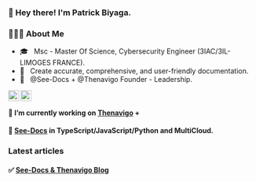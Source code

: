 ### 👋 Hey there! I'm Patrick Biyaga.

<h3> 👨🏻‍💻 About Me </h3>

- 🎓 &nbsp; Msc - Master Of Science, Cybersecurity Engineer (3IAC/3IL-LIMOGES FRANCE).
- 🤔 &nbsp; Create accurate, comprehensive, and user-friendly documentation.
- 💼 &nbsp; @See-Docs + @Thenavigo Founder - Leadership.


<a href="https://twitter.com/patrickbiyaga">
  <img align="left" alt="Patbi Twitter" width="22px" src="https://cdn.jsdelivr.net/npm/simple-icons@v3/icons/twitter.svg" />
</a>
<a href="https://www.linkedin.com/in/patrickbiyaga/">
  <img align="left" alt="Patbi LinkdeIn" width="22px" src="https://cdn.jsdelivr.net/npm/simple-icons@v3/icons/linkedin.svg" />
</a>

<br />

#### 🔭 I’m currently working on [Thenavigo](https://www.thenavigo.com) +

#### 🔭 [See-Docs](https://www.see-docs.com) in TypeScript/JavaScript/Python and MultiCloud.


### Latest articles
#### ✅ [See-Docs & Thenavigo Blog](https://blog.thenavigo.com)

